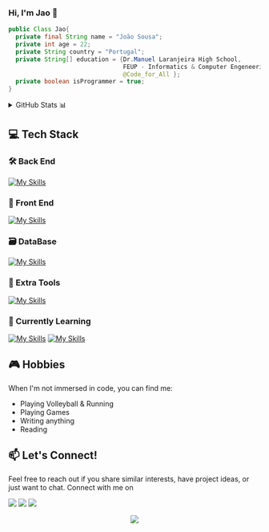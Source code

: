 ### Hi, I'm Jao 🫠

```java
public Class Jao{
  private final String name = "João Sousa";
  private int age = 22;
  private String country = "Portugal";
  private String[] education = {Dr.Manuel Laranjeira High School,
                                FEUP - Informatics & Computer Engeneering,
                                @Code_for_All };
  private boolean isProgrammer = true;
}

```

<details>
  <summary>GitHub Stats 📊 </summary>
  <div align="center">
    <img src="https://github-readme-stats.vercel.app/api?hide_title=false&hide_rank=false&show_icons=true&include_all_commits=true&count_private=true&disable_animations=false&theme=tokyonight&locale=en&hide_border=false&username=JaoSousa9" height="150" alt="stats graph"  />
    <img src="https://github-readme-stats.vercel.app/api/top-langs?locale=en&hide_title=false&layout=compact&card_width=320&langs_count=5&theme=tokyonight&hide_border=false&username=JaoSousa9" height="150" alt="languages graph"  />
  </div>
</details>

## 💻 Tech Stack

### 🛠️ Back End
[![My Skills](https://skillicons.dev/icons?i=java,hibernate,spring&theme=dark)](https://skillicons.dev)
### 🎨 Front End
[![My Skills](https://skillicons.dev/icons?i=js,html,css,jquery,bootstrap&theme=dark)](https://skillicons.dev)
### 🗃️ DataBase
[![My Skills](https://skillicons.dev/icons?i=mysql&theme=dark)](https://skillicons.dev)
### 🔗 Extra Tools
[![My Skills](https://skillicons.dev/icons?i=vscode,idea,linux,powershell,git,maven,vim,postman&theme=dark)](https://skillicons.dev)
###  🌱 Currently Learning
[![My Skills](https://skillicons.dev/icons?i=dotnet,cs,unity,wasm&theme=dark)](https://skillicons.dev)
[![My Skills](https://skillicons.dev/icons?i=threejs,react&theme=dark)](https://skillicons.dev)

## 🎮 Hobbies

When I'm not immersed in code, you can find me:

- Playing Volleyball & Running
- Playing Games
- Writing anything
- Reading

## 📫 Let's Connect!
Feel free to reach out if you share similar interests, have project ideas, or just want to chat. Connect with me on


<a target="_blank" href="https://www.linkedin.com/in/joaosousa19/"><img src="https://img.shields.io/badge/LinkedIn-0077B5?style=for-the-badge&logo=linkedin&logoColor=white"></a>
<a target="_blank" href="mailto:joao.bernardo.s10@gmail.com"><img src="https://img.shields.io/badge/Gmail-D14836?style=for-the-badge&logo=gmail&logoColor=white"></a>
<a target="_blank" href="https://wa.me/+351927366000"><img src="https://img.shields.io/badge/WhatsApp-25D366?style=for-the-badge&logo=gmail&logoColor=white"></a>
<p align="center">
  <img src="https://capsule-render.vercel.app/api?type=waving&color=gradient&height=100&section=footer"/>
</p>
<!--
**JaoSousa9/JaoSousa9** is a ✨ _special_ ✨ repository because its `README.md` (this file) appears on your GitHub profile.

Here are some ideas to get you started:

- 🔭 I’m currently working on ...
- 🌱 I’m currently learning ...
- 👯 I’m looking to collaborate on ...
- 🤔 I’m looking for help with ...
- 💬 Ask me about ...
- 📫 How to reach me: ...
- 😄 Pronouns: ...
- ⚡ Fun fact: ...
-->
